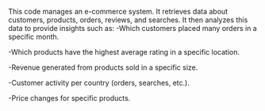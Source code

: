 
This code manages an e-commerce system. It retrieves data about customers, products, orders, reviews, and searches. It then analyzes this data to provide insights such as:
-Which customers placed many orders in a specific month.

-Which products have the highest average rating in a specific location.

-Revenue generated from products sold in a specific size.

-Customer activity per country (orders, searches, etc.).

-Price changes for specific products.
